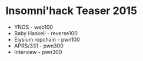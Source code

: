 # Insomni'hack Teaser 2015

* YNOS - web100
* Baby Haskell - reverse100
* Elysium ropchain - pwn100
* APRS/331 - pwn300
* Interview - pwn300
